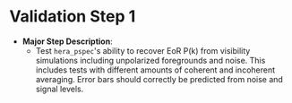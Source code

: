 # Validation Step 1

* **Major Step Description**:
  * Test `hera_pspec`'s ability to recover EoR P(k) from visibility simulations including 
    unpolarized foregrounds and noise. This includes tests with different amounts of 
    coherent and incoherent averaging. Error bars should correctly be predicted from 
    noise and signal levels.